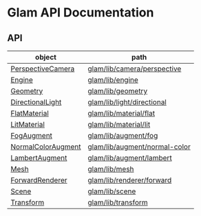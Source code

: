 # Glam API Documentation

## API

| object                                              | path                                                       |
| --------------------------------------------------- | ---------------------------------------------------------- |
| [PerspectiveCamera](./api/camera-perspective.md)    | [glam/lib/camera/perspective](./api/camera-perspective.md)     |
| [Engine](./api/engine.md)                           | [glam/lib/engine](./api/engine.md)                             |
| [Geometry](./api/geometry.md)                       | [glam/lib/geometry](./api/geometry.md)                         |
| [DirectionalLight](./api/light-directional.md)      | [glam/lib/light/directional](./api/light-directional.md)       |
| [FlatMaterial](./api/material-flat.md)              | [glam/lib/material/flat](./api/material-flat.md)               |
| [LitMaterial](./api/material-lit.md)                | [glam/lib/material/lit](./api/material-lit.md)                 |
| [FogAugment](./api/material-augment-fog.md)         | [glam/lib/augment/fog](./api/material-augment-fog.md) |
| [NormalColorAugment](./api/material-augment-fog.md) | [glam/lib/augment/normal-color](./api/material-augment-normal-color.md) |
| [LambertAugment](./api/material-augment-fog.md)     | [glam/lib/augment/lambert](./api/material-augment-lambert.md)  |
| [Mesh](./api/mesh.md)                               | [glam/lib/mesh](./api/mesh.md)                                 |
| [ForwardRenderer](./api/renderer-forward.md)        | [glam/lib/renderer/forward](./api/renderer-forward.md)         |
| [Scene](./api/scene.md)                             | [glam/lib/scene](./api/scene.md)                               |
| [Transform](./api/transform.md)                     | [glam/lib/transform](./api/transform.md)                       |

